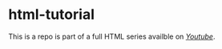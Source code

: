 # html-tutorial

This is a repo is part of a full HTML series availble on *[Youtube](https://www.youtube.com/watch?v=XI_RO23FPik&list=PLfG9LMFeqGmqkKmLtkUwZUjlPZnc-E0A8)*.
